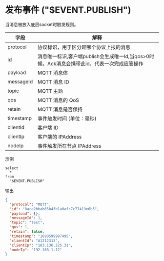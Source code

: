 # 发布事件 ("$EVENT.PUBLISH")

当消息被放入底层socket时触发规则。

| **字段**    | **解释**                                                   |
|-----------|----------------------------------------------------------|
| protocol  | 协议标识，用于区分是哪个协议上报的消息                                      |
| id        | 消息唯一标识,客户端publish会生成唯一Id,当qos>0时候，Ack消息会携带此id，代表一次完成应答操作 |
| payload   | MQTT 消息体                                                 |
| messageId | MQTT 消息 ID                                               |
| topic     | MQTT 主题                                                  |
| qos       | MQTT 消息的 QoS                                             |
| retain    | MQTT 消息是否保持                                              |
| timestamp | 事件触发时间 (单位：毫秒)                                           |
| clientId  | 客户端 ID                                                   |
| clientIp  | 客户端的 IPAddress                                           |
| nodeIp    | 事件触发所在节点 IPAddress                                       |

示例

```plsql
select
  *
from
  "$EVENT.PUBLISH"
```

输出

```json
{
  "protocol": "MQTT",
  "id": "8ace2bbab65b4fb1a0afc7c77419e6b5",
  "payload": {},
  "messageId": 1,
  "topic": "test",
  "qos": 1,
  "retain": false,
  "timestamp": "1690599987495",
  "clientId": "A1212313",
  "clientIp": "183.136.225.31",
  "nodeIp": "192.168.1.12"
}
```